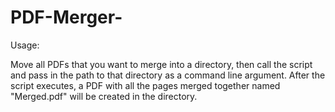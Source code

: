 # PDF-Merger-

Usage: 

Move all PDFs that you want to merge into a directory, then call the script and pass in the path to that directory as a command line argument.
After the script executes, a PDF with all the pages merged together named "Merged.pdf" will be created in the directory.

